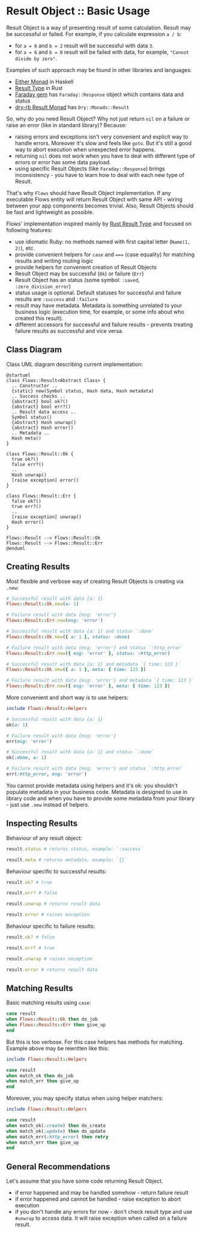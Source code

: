 # Result Object :: Basic Usage

Result Object is a way of presenting result of some calculation. Result may be successful or failed.
For example, if you calculate expression `a / b`:

* for `a = 6` and `b = 2` result will be successful with data `3`.
* for `a = 6` and `b = 0` result will be failed with data, for example, `"Cannot divide by zero"`.

Examples of such approach may be found in other libraries and languages:

* [Either Monad](https://hackage.haskell.org/package/category-extras-0.52.0/docs/Control-Monad-Either.html) in Haskell
* [Result Type](https://doc.rust-lang.org/std/result/enum.Result.html) in Rust
* [Faraday gem](https://www.rubydoc.info/gems/faraday/Faraday/Response) has `Faraday::Response` object which contains data and status
* [dry-rb Result Monad](https://dry-rb.org/gems/dry-monads/result/) has `Dry::Monads::Result`

So, why do you need Result Object? Why not just return `nil` on a failure or raise an error (like in standard library)? Because:

* raising errors and exceptions isn't very convenient and explicit way to handle errors. Moreover it's slow and feels like `goto`. But it's still a good way to abort execution when unexpected error happens.
* returning `nil` does not work when you have to deal with different type of errors or error has some data payload.
* using specific Result Objects (like `Faraday::Response`) brings inconsistency - you have to learn how to deal with each new type of Result.

That's why `Flows` should have Result Object implementation. If any executable Flows entity will return Result Object with same API - wiring between your app components becomes trivial. Also, Result Objects should be fast and lightweight as possible.

Flows' implementation inspired mainly by [Rust Result Type](https://doc.rust-lang.org/std/result/enum.Result.html) and focused on following features:

* use idiomatic Ruby: no methods named with first capital letter (`Name(1, 2)`), etc.
* provide convenient helpers for `case` and `===` (case equality) for matching results and writing routing logic
* provide helpers for convenient creation of Result Objects
* Result Object may be successful (`Ok`) or failure (`Err`)
* Result Object has an status (some symbol: `:saved`, `:zero_division_error`)
* status usage is optional. Default statuses for successful and failure results are `:success` and `:failure`
* result may have metadata. Metadata is something unrelated to your business logic (execution time, for example, or some info about who created this result).
* different accessors for successful and failure results - prevents treating failure results as successful and vice versa.

## Class Diagram

Class UML diagram describing current implementation:

```plantuml
@startuml
class Flows::Result<Abstract Class> {
  .. Constructor ..
  {static} new(Symbol status, Hash data, Hash metadata)
  .. Success checks ..
  {abstract} bool ok?()
  {abstract} bool err?()
  .. Result data access ..
  Symbol status()
  {abstract} Hash unwrap()
  {abstract} Hash error()
  .. Metadata ..
  Hash meta()
}

class Flows::Result::Ok {
  true ok?()
  false err?()
  ..
  Hash unwrap()
  [raise exception] error()
}

class Flows::Result::Err {
  false ok?()
  true err?()
  ..
  [raise exception] unwrap()
  Hash error()
}

Flows::Result --> Flows::Result::Ok
Flows::Result --> Flows::Result::Err
@enduml
```

## Creating Results

Most flexible and verbose way of creating Result Objects is creating via `.new`:

```ruby
# Successful result with data {a: 1}
Flows::Result::Ok.new(a: 1)

# Failure result with data {msg: 'error'}
Flows::Result::Err.new(msg: 'error')

# Successful result with data {a: 1} and status `:done`
Flows::Result::Ok.new({ a: 1 }, status: :done)

# Failure result with data {msg: 'error'} and status `:http_error`
Flows::Result::Err.new({ msg: 'error' }, status: :http_error)

# Successful result with data {a: 1} and metadata `{ time: 123 }`
Flows::Result::Ok.new({ a: 1 }, meta: { time: 123 })

# Failure result with data {msg: 'error'} and metadata `{ time: 123 }`
Flows::Result::Err.new({ msg: 'error' }, meta: { time: 123 })
```

More convenient and short way is to use helpers:

```ruby
include Flows::Result::Helpers

# Successful result with data {a: 1}
ok(a: 1)

# Failure result with data {msg: 'error'}
err(msg: 'error')

# Successful result with data {a: 1} and status `:done`
ok(:done, a: 1)

# Failure result with data {msg: 'error'} and status `:http_error`
err(:http_error, msg: 'error')
```

You cannot provide metadata using helpers and it's ok: you shouldn't populate metadata in your business code.
Metadata is designed to use in library code and when you have to provide some metadata from your library - just use `.new` instead of helpers.

## Inspecting Results

Behaviour of any result object:

```ruby
result.status # returns status, example: `:success`

result.meta # returns metadata, example: `{}`
```

Behaviour specific to successful results:

```ruby
result.ok? # true

result.err? # false

result.unwrap # returns result data

result.error # raises exception
```

Behaviour specific to failure results:

```ruby
result.ok? # false

result.err? # true

result.unwrap # raises exception

result.error # returns result data
```

## Matching Results

Basic matching results using `case`:

```ruby
case result
when Flows::Result::Ok then do_job
when Flows::Results::Err then give_up
end
```

But this is too verbose. For this case helpers has methods for matching. Example above may be rewritten like this:

```ruby
include Flows::Result::Helpers

case result
when match_ok then do_job
when match_err then give_up
end
```

Moreover, you may specify status when using helper matchers:

```ruby
include Flows::Result::Helpers

case result
when match_ok(:create) then do_create
when match_ok(:update) then do_update
when match_err(:http_error) then retry
when match_err then give_up
end
```

## General Recommendations

Let's assume that you have some code returning Result Object.

* if error happened and may be handled somehow - return failure result
* if error happened and cannot be handled - raise exception to abort execution
* if you don't handle any errors for now - don't check result type and use `#unwrap` to access data. It will raise exception when called on a failure result.
